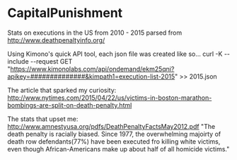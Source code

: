 # CapitalPunishment
Stats on executions in the US from 2010 - 2015 parsed from http://www.deathpenaltyinfo.org/

Using Kimono's quick API tool, each json file was created like so...
curl -K --include --request GET "https://www.kimonolabs.com/api/ondemand/ekm25qni?apikey=##############&kimpath1=execution-list-2015" >> 2015.json

The article that sparked my curiosity:
http://www.nytimes.com/2015/04/22/us/victims-in-boston-marathon-bombings-are-split-on-death-penalty.html

The stats that upset me:
http://www.amnestyusa.org/pdfs/DeathPenaltyFactsMay2012.pdf
"The death penalty is racially biased. Since 1977, the overwhelming majoirty of death row defendants(77%) have been executed fro killing white victims, even though African-Americans make up about half of all homicide victims."
